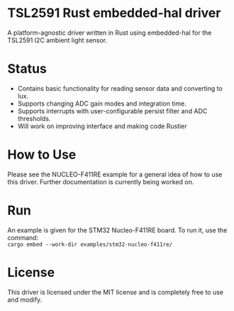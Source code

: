 # TSL2591 Rust embedded-hal driver
A platform-agnostic driver written in Rust using embedded-hal for the TSL2591 I2C ambient light sensor.

# Status
* Contains basic functionality for reading sensor data and converting to lux.
* Supports changing ADC gain modes and integration time.
* Supports interrupts with user-configurable persist filter and ADC thresholds.
* Will work on improving interface and making code Rustier

# How to Use
Please see the NUCLEO-F411RE example for a general idea of how to use this driver. 
Further documentation is currently being worked on.

# Run
An example is given for the STM32 Nucleo-F411RE board. To run it, use the command:  
`cargo embed --work-dir examples/stm32-nucleo-f411re/`

# License
This driver is licensed under the MIT license and is completely free to use and modify.
